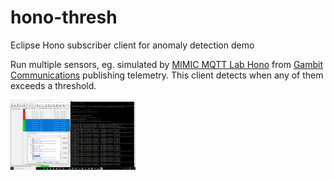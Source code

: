 # hono-thresh
Eclipse Hono subscriber client for anomaly detection demo

Run multiple sensors, eg. simulated by
[MIMIC MQTT Lab Hono](https://mqttlab.iotsim.io/hono)
from
[Gambit Communications](https://www.gambitcomm.com)
publishing telemetry. This client detects when any of them exceeds a threshold.


<IMG src=hono-cli-anomalies-detected.png width=200>
